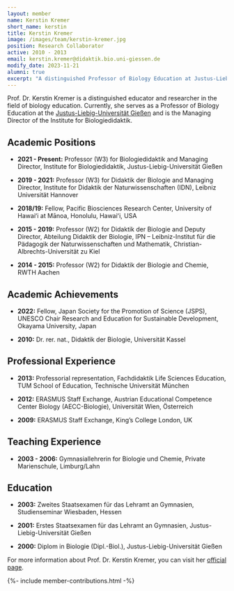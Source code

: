 ```yaml
---
layout: member
name: Kerstin Kremer
short_name: kerstin
title: Kerstin Kremer
image: /images/team/kerstin-kremer.jpg
position: Research Collaborator
active: 2010 - 2013
email: kerstin.kremer@didaktik.bio.uni-giessen.de
modify_date: 2023-11-21 
alumni: true
excerpt: "A distinguished Professor of Biology Education at Justus-Liebig-Universität Gießen, leading research as Managing Director of the Institute for Biologiedidaktik."
---
```


Prof. Dr. Kerstin Kremer is a distinguished educator and researcher in the field of biology education. Currently, she serves as a Professor of Biology Education at the [Justus-Liebig-Universität Gießen](https://www.uni-giessen.de/de/fbz/fb08/Inst/biologiedidaktik/) and is the Managing Director of the Institute for Biologiedidaktik.

## Academic Positions

- **2021 - Present:** Professor (W3) for Biologiedidaktik and Managing Director, Institute for Biologiedidaktik, Justus-Liebig-Universität Gießen

- **2019 - 2021:** Professor (W3) for Didaktik der Biologie and Managing Director, Institute for Didaktik der Naturwissenschaften (IDN), Leibniz Universität Hannover

- **2018/19:** Fellow, Pacific Biosciences Research Center, University of Hawaiʻi at Mānoa, Honolulu, Hawaiʻi, USA

- **2015 - 2019:** Professor (W2) for Didaktik der Biologie and Deputy Director, Abteilung Didaktik der Biologie, IPN – Leibniz-Institut für die Pädagogik der Naturwissenschaften und Mathematik, Christian-Albrechts-Universität zu Kiel

- **2014 - 2015:** Professor (W2) for Didaktik der Biologie and Chemie, RWTH Aachen

## Academic Achievements

- **2022:** Fellow, Japan Society for the Promotion of Science (JSPS), UNESCO Chair Research and Education for Sustainable Development, Okayama University, Japan

- **2010:** Dr. rer. nat., Didaktik der Biologie, Universität Kassel

## Professional Experience

- **2013:** Professorial representation, Fachdidaktik Life Sciences Education, TUM School of Education, Technische Universität München

- **2012:** ERASMUS Staff Exchange, Austrian Educational Competence Center Biology (AECC-Biologie), Universität Wien, Österreich

- **2009:** ERASMUS Staff Exchange, King’s College London, UK

## Teaching Experience

- **2003 - 2006:** Gymnasiallehrerin for Biologie und Chemie, Private Marienschule, Limburg/Lahn

## Education

- **2003:** Zweites Staatsexamen für das Lehramt an Gymnasien, Studienseminar Wiesbaden, Hessen

- **2001:** Erstes Staatsexamen für das Lehramt an Gymnasien, Justus-Liebig-Universität Gießen

- **2000:** Diplom in Biologie (Dipl.-Biol.), Justus-Liebig-Universität Gießen

For more information about Prof. Dr. Kerstin Kremer, you can visit her [official page](https://www.uni-giessen.de/de/fbz/fb08/Inst/biologiedidaktik/mitarbeiter/kerstinkremer).


{%- include member-contributions.html -%}